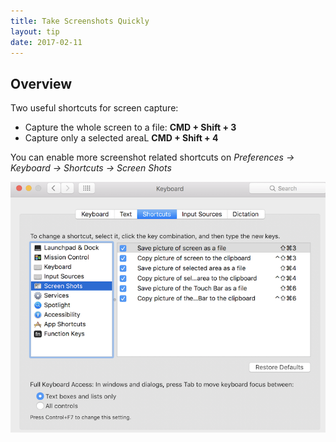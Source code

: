 ```yaml
---
title: Take Screenshots Quickly
layout: tip
date: 2017-02-11
---
```


## Overview

Two useful shortcuts for screen capture:

* Capture the whole screen to a file: **CMD + Shift + 3**
* Capture only a selected areaL **CMD + Shift + 4**

You can enable more screenshot related shortcuts on *Preferences → Keyboard → Shortcuts → Screen Shots*

<img src="/assets/images/tips/screenshots.png" alt="screenshots" class="figure-body">
